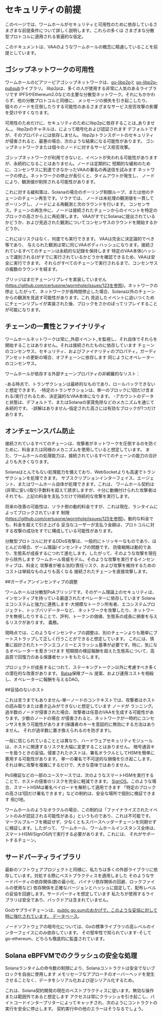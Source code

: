 # セキュリティの前提

このページでは、ワームホールがセキュリティと可用性のために依存しているさまざまな前提条件について詳しく説明します。これらの多くは
さまざまな分散型プロトコルに適用される普遍的な仮定。

このドキュメントは、VAAのようなワームホールの概念に精通していることを前提としています。

## ゴシップネットワークの可用性

ワームホールのピアツーピアゴシップネットワークは、[go-libp2p](https://github.com/libp2p/go-libp2p)と
[go-libp2p-pubsub](https://github.com/libp2p/go-libp2p-pubsub)ライブラリ。 libp2pは、多くの人が使用する非常に人気のあるライブラリです
IPFSやEthereum2.0などの主要な分散型ネットワーク。それにもかかわらず、他の分散プロトコルと同様に、
メッセージの損失を引き起こしたり、個々のノードを圧倒したりする可能性のあるさまざまなサービス拒否攻撃の影響を受けやすくなります。

可用性のためだけに、セキュリティのためにlibp2pに依存することは_ありません_。 libp2pのチャネルは、によって暗号化および認証されます
デフォルトですが、そのプロパティには依存しません。 libp2pトランスポートのセキュリティが侵害されると、最悪の場合、次のような結果になる可能性があります。
ゴシップネットワークまたは個々のノードに対するサービス拒否攻撃。

ゴシップネットワークが利用できないと、イベントが失われる可能性がありますが、永続的になることはありません。ノードは定期的に
短期的な緩和のために、コンセンサスに到達できなかったVAAの署名の再送信を試みます
ネットワークの停止。ネットワークの停止が長引くと、タイムアウトが発生し、
ノードにより、観測値が削除される可能性があります。

これに対する緩和策は、Solanaの場合のポーリング制御ループ、または他のチェーンのチェーン再生です。ソラナでは、
ノードは未処理の観測値を一貫してポーリングし、ノードによる再観測と次のラウンドを行います。
コンセンサス。チェーンの再生中に、ノードは接続されたチェーンからのイベントを特定のブロックの高さから上に再処理します。
VAAがすでにSolanaに提出されているかどうか、および見逃された観測についてコンセンサスのラウンドを開始するかどうか。
 
これにはリスクはなく、何度でも実行できます。 VAAは完全に決定論的でべき等であり、
与えられた観測は常に同じVAAボディハッシュになります。接続されているすべてのチェーンは永続的な記録を保持します
特定のVAA本体(ハッシュで識別される)がすでに実行されているかどうかを確認できるため、VAAは安全に実行できます。
それらがすべてのチェーンで実行されるまで、コンセンサスの複数のラウンドを経ます。

ブリッジはまだチェーンリプレイを実装していません(https://github.com/certusone/wormhole/issues/123を参照)。ネットワークの停止
したがって、ネットワークが長時間停止した場合、Solana以外のチェーンからの観測を見逃す可能性があります。これ
見逃したイベントに追いつくためにチェーンリプレイが実装された後、ブロックをさかのぼってリプレイすることが可能になります。

## チェーンの一貫性とファイナリティ

ワームホールネットワークは常に_外部イベント_を監視し、それ自体でそれらを開始することはありません。それは接続されたものに依存しています
チェーンのコンセンサス、セキュリティ、およびファイナリティのプロパティ。ガーディアンセットの更新の場合、オフチェーンに依存します
同じようにオペレーターのコンセンサス。

ワームホールが依存する外部チェーンプロパティの非網羅的なリスト：

-ある時点で、トランザクションは最終的なものであり、ロールバックできないと想定できます。
-特定のトランザクションは、単一のブロックに1回だけ含まれる/実行されるため、決定論的なVAA本体になります。
-アカウントのデータと状態は、デフォルトで、またはSolanaの家賃免除などのメカニズムを通じて永続的です。
-誤解はありません-指定された高さには有効なブロックが1つだけあります。

## オンチェーンスパム防止

接続されているすべてのチェーンは、攻撃者がネットワークを圧倒するのを防ぐために、料金または同様のメカニズムを使用していると想定しています。
また、ワームホールの処理能力は、接続されているすべてのチェーンの能力の合計よりも大きくなります。

Solanaはとんでもない処理能力を備えており、WebSocketよりも高速でトランザクションを処理できます。
サブスクリプションインターフェイス、エージェント、またはワームホール自体が処理できます。これは、
ワームホール契約は(非常に安い)取引手数料を超えて請求しますが、十分に動機付けられた攻撃者は
それでも、上記の料金を支払うだけで持続的な攻撃を実行します。

将来の改善の可能性は、ソラナ側の動的料金ですが、これは現在、ランタイムによってブロックされています
制限(https://github.com/certusone/wormhole/issues/125を参照)。動的な料金でも、料金を超えて引き上げる
妥当なユーザーが支払う金額は、プロトコルに対する攻撃の成功をすでに構成している可能性があります。 

分散型プロトコルに対するDDoS攻撃は、一般的にトリッキーなものであり、ほとんどの場合、ゲーム理論/インセンティブの問題です。
防衛戦略は動的であり、生態系が成長するにつれて進化します。したがって、そのような攻撃を現在から除外します
ワームホール脅威モデル。そのような攻撃を実行するインセンティブは、料金と
攻撃者が被る法的/責任リスク、および攻撃を維持するためのコストは単純なものよりも高くなる
接続されたチェーンを直接攻撃します。

##ガーディアンインセンティブの調整

ワームホールは分散型PoAブリッジです。そのゲーム理論上のセキュリティは、インセンティブを持っている厳選されたオペレーターに依存しています
Solanaエコシステムと強力に連携します-大規模なトークン所有者、エコシステムプロジェクト、トップバリデーターなど、
ネットワークを攻撃したり、ネットワークを無視したりすることで、評判、トークンの価値、生態系の成長に損害を与えるリスクがあります。
義務。

現時点では、このようなインセンティブの調整は、別のチェーンよりも簡単にブートストラップして正しく行うことができると想定しています。
これには、慎重に設計されたトークンエコノミーとスラッシュ基準が必要です。特に、気になるオペレーターを惹きつけます
短期間の検証報酬を超えた生態系について、高品質で回復力のある保護者セットをもたらします。

プロジェクトが成長するにつれて、ステーキングトークン以外に考慮すべき多くの潜在的な改善があります。
[Balsa](https://docs.google.com/document/d/1sCgxHIOrVHAqrt4NWkUJXxQvpSxq6DyZrkf4IR-R-YM/edit)保険プール
提案、および運用コストを相殺し、オペレーターに報酬を与えるDAO。

##妥協のないホスト

これは言うまでもありません-単一ノードのコンテキストでは、攻撃者はホストの読み取りまたは書き込みができないと想定しています
ノードが
ランニング。過半数のノードが侵害された場合、攻撃者は任意のVAAを生成する可能性があります。少数のノードの場合
が侵害されると、ネットワークが一時的にコンセンサスを失う可能性があります(保護者のキーを意図的に無効にする方法はありません。
それが過半数に置き換えられるのを防ぎます)。

一般に信じられていることとは異なり、ハードウェアセキュリティモジュールは、ホストに関連するリスクを大幅に変更することはありません。
暗号通貨キーを扱うときの妥協。侵害されたホストは、署名オラクルとしてHSMを簡単に悪用する可能性があります。
単一の署名で不可逆的な損傷を引き起こします。それは単に攻撃を複雑にするだけで、大きな意味ではありません。

PoS検証などの一部のユースケースでは、次のようなスマートHSMを実行することで、ホストの侵害のリスクを完全に軽減できます。
[SignOS](https://certus.one/sign-os)。このような場合、スマートHSMは署名ペイロードを解析して適用できます
「特定のブロックの高さは1回だけ署名できます」などの制約は、安全な場所で個別に検証できます
飛び地。

ワームホールのようなオラクルの場合、この制約は「ファイナライズされたイベントのみが認証される可能性がある」というものであり、これは不可能です。
マークルプルーフを検証せず、少なくともスパースヘッダーチェーンを同期せずに検証します。したがって、
ワームホール、ワームホールインスタンス全体は、スマートHSM/SignOS内で実行する必要があります。これには、
それがサポートするチェーン。

## サードパーティライブラリ

最新のソフトウェアプロジェクトと同様に、私たちは多くの外部ライブラリに依存しています。対処する際にベストプラクティスを適用しました
そのようなサードパーティの依存関係(数の最小化、バイナリ依存関係の回避、ロックファイルの使用など)
依存関係を正確なバージョンとハッシュに固定して、配布レベルの妥協を回避します。サードパーティを想定しています
私たちが使用するライブラリは安全であり、バックドアは含まれていません。

Goのサプライチェーンは、[public go.sumのおかげで、このような妥協に対して特に強化されています。
データベース](https://go.googlesource.com/proposal/+/master/design/25530-sumdb.md)。

ノードソフトウェアの暗号化については、Goの標準ライブラリの高レベルのインターフェイスにのみ依存しています。
その堅牢性で知られています-そしてgo-ethereum、どちらも徹底的に監査されています。

## Solana eBPFVMでのクラッシュの安全な処理

Solanaランタイムの命令数の制限により、Solanaコントラクトは安全でないブロックを自由に使用します
メモリセーフなアプローチのオーバーヘッドを発生させることなく、データをシリアル化および逆シリアル化するため。

これは、Solana契約開発の現在のベストプラクティスに従います。無効な操作または範囲外であると想定します
アクセスは常にクラッシュを引き起こし、バイトコードインタープリターによってキャッチされ、次のようにコントラクトの実行を安全に停止します。
契約実行中の他のエラーはそうなるでしょう。 